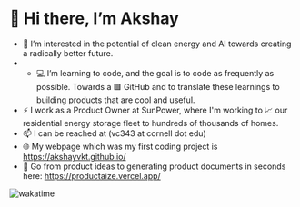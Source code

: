 # 👋 Hi there, I’m Akshay 
- 👀 I’m interested in the potential of clean energy and AI towards creating a radically better future.
- - 💻 I’m learning to code, and the goal is to code as frequently as possible. Towards a 🟩 GitHub and to translate these learnings to building products that are cool and useful.
- ⚡ I work as a Product Owner at SunPower, where I'm working to 📈 our residential energy storage fleet to hundreds of thousands of homes. 
- 📫 I can be reached at (vc343 at cornell dot edu)
- 🌐 My webpage which was my first coding project is https://akshayvkt.github.io/
- 📝 Go from product ideas to generating product documents in seconds here: https://productaize.vercel.app/

![wakatime](https://wakatime.com/badge/user/b0ee387a-f4eb-43cf-8b40-16f3aa41b5db.svg)

<!---
akshayvkt/akshayvkt is a ✨ special ✨ repository because its `README.md` (this file) appears on your GitHub profile.
You can click the Preview link to take a look at your changes.
--->
